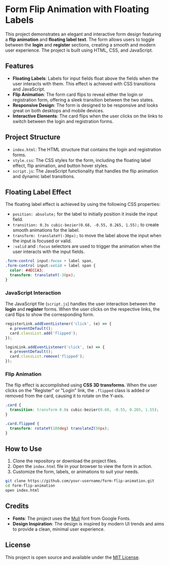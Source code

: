 # Form Flip Animation with Floating Labels

This project demonstrates an elegant and interactive form design featuring a **flip animation** and **floating label text**. The form allows users to toggle between the **login** and **register** sections, creating a smooth and modern user experience. The project is built using HTML, CSS, and JavaScript.

## Features

- **Floating Labels**: Labels for input fields float above the fields when the user interacts with them. This effect is achieved with CSS transitions and JavaScript.
- **Flip Animation**: The form card flips to reveal either the login or registration form, offering a sleek transition between the two states.
- **Responsive Design**: The form is designed to be responsive and looks great on both desktops and mobile devices.
- **Interactive Elements**: The card flips when the user clicks on the links to switch between the login and registration forms.

## Project Structure

- `index.html`: The HTML structure that contains the login and registration forms.
- `style.css`: The CSS styles for the form, including the floating label effect, flip animation, and button hover styles.
- `script.js`: The JavaScript functionality that handles the flip animation and dynamic label transitions.

## Floating Label Effect

The floating label effect is achieved by using the following CSS properties:

- `position: absolute;` for the label to initially position it inside the input field.
- `transition: 0.3s cubic-bezier(0.68, -0.55, 0.265, 1.55);` to create smooth animations for the label.
- `transform: translateY(-30px);` to move the label above the input when the input is focused or valid.
- `:valid` and `:focus` selectors are used to trigger the animation when the user interacts with the input fields.

```css
.form-control input:focus + label span,
.form-control input:valid + label span {
  color: #4ECCA3;
  transform: translateY(-30px);
}
```

### JavaScript Interaction

The JavaScript file (`script.js`) handles the user interaction between the **login** and **register** forms. When the user clicks on the respective links, the card flips to show the corresponding form.

```javascript
registerLink.addEventListener('click', (e) => {
  e.preventDefault();
  card.classList.add('flipped');
});

loginLink.addEventListener('click', (e) => {
  e.preventDefault();
  card.classList.remove('flipped');
});
```

### Flip Animation

The flip effect is accomplished using **CSS 3D transforms**. When the user clicks on the "Register" or "Login" link, the `.flipped` class is added or removed from the card, causing it to rotate on the Y-axis.

```css
.card {
  transition: transform 0.8s cubic-bezier(0.68, -0.55, 0.265, 1.55);
}

.card.flipped {
  transform: rotateY(180deg) translateZ(50px);
}
```

## How to Use

1. Clone the repository or download the project files.
2. Open the `index.html` file in your browser to view the form in action.
3. Customize the form, labels, or animations to suit your needs.

```bash
git clone https://github.com/your-username/form-flip-animation.git
cd form-flip-animation
open index.html
```

## Credits

- **Fonts**: The project uses the [Muli](https://fonts.google.com/specimen/Muli) font from Google Fonts.
- **Design Inspiration**: The design is inspired by modern UI trends and aims to provide a clean, minimal user experience.

## License

This project is open source and available under the [MIT License](LICENSE).
